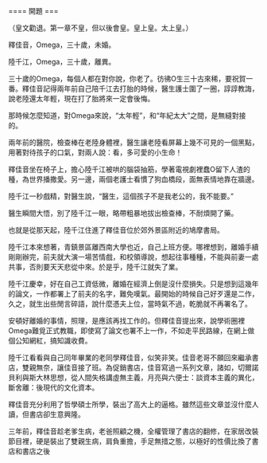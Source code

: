 ==== 開題 ===

（皇文勸退。第一章不皇，但以後會皇。皇上皇。太上皇。）

釋佳音，Omega，三十歲，未婚。

陸千江，Omega，三十歲，離異。

三十歲的Omega，每個人都在對你說，你老了。彷彿O生三十古來稀，要祝賀一番。釋佳音記得兩年前自己陪千江去打胎的時候，醫生護士圍了一圈，諄諄教誨，說老陸還太年輕，現在打了胎將來一定會後悔。

那時候怎麼知道，對Omega來說，“太年輕”，和“年紀太大”之間，是無縫對接的。

兩年前的醫院，檢查棒在老陸身體裡，醫生讓老陸看屏幕上幾不可見的一個黑點，用著對待孩子的口氣，對兩人說：看，多可愛的小生命！

釋佳音坐在椅子上，擔心陸千江被哄的腦袋抽筋，學著電視劇裡蠢O留下人渣的種，為世界播撒愛。另一邊，兩個老護士看慣了狗血橋段，面無表情地靠在牆邊。

陸千江一秒戲精，對醫生說，“醫生，這個孩子不是我老公的，我不能要。”

醫生瞬間大悟，別了陸千江一眼，略帶粗暴地拔出檢查棒，不耐煩開了藥。

也就是從那天起，陸千江住進了釋佳音位於郊外景區附近的鳩摩書局。

陸千江本來想著，青鎮景區離西南大學也近，自己上班方便。哪裡想到，離婚手續剛剛辦完，前夫就大演一場苦情戲，和校領導說，想起往事種種，不能與前妻一處共事，否則要天天悲從中來。於是乎，陸千江就失了業。

陸千江慶幸，好在自己工資低微，離婚在經濟上倒是沒什麼損失。只是想到這幾年的論文，一作都署上了前夫的名字，難免嘆氣。最開始的時候自己好歹還是二作，久之，就生出些閒言碎語，說什麼憑夫上位，當時氣不過，乾脆就不再署名了。

安頓好離婚的事情，照理，是應該再找工作的。但釋佳音提出來，說學術圈裡Omega難覓正式教職，即使寫了論文也署不上一作，不如走平民路線，在網上做個公知網紅，搞知識收費。

陸千江看看與自己同年畢業的老同學釋佳音，似笑非笑。佳音老哥不願回來繼承書店，雙親無奈，讓佳音接了班。為促銷書店，佳音寫過一系列文章，諸如，切爾諾貝利與斯大林思想，從人間失格講虛無主義，月亮與六便士：談資本主義的異化，斷舍離：後現代的文化資本。

釋佳音充分利用了哲學碩士所學，裝出了高大上的逼格。雖然這些文章並沒什麼人讀，但書店卻生意興隆。

三年前，釋佳音趁老爹生病，老爸照顧之機，全權管理了書店的翻修，在家居改裝節目裡，硬是裝出了雙親生病，肩負重擔，手足無措之態，以極好的性價比換了書店和書店之後